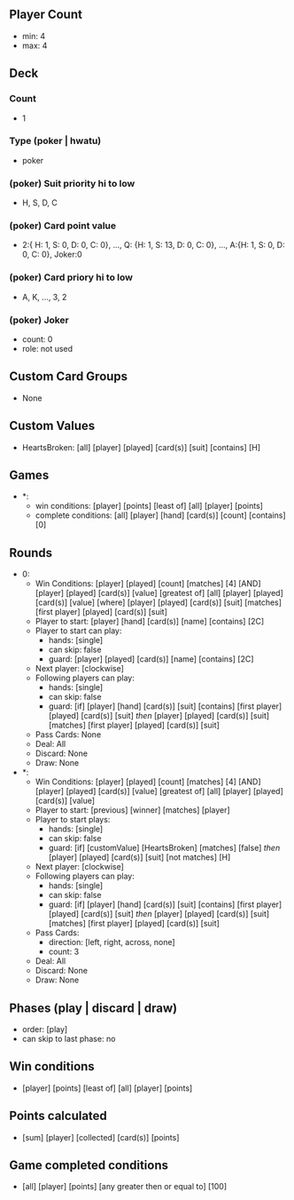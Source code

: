## Player Count
  - min: 4
  - max: 4
## Deck
### Count
  - 1
### Type (poker | hwatu)
  - poker
### (poker) Suit priority hi to low
  - H, S, D, C
### (poker) Card point value
  - 2:{ H: 1, S: 0, D: 0, C: 0}, ..., Q: {H: 1, S: 13, D: 0, C: 0}, ..., A:{H: 1, S: 0, D: 0, C: 0}, Joker:0
### (poker) Card priory hi to low
  - A, K, ..., 3, 2
### (poker) Joker
  - count: 0
  - role: not used
## Custom Card Groups
  - None
## Custom Values
  - HeartsBroken: [all] [player] [played] [card(s)] [suit] [contains] [H]
## Games
  - *:
    - win conditions: [player] [points] [least of] [all] [player] [points]
    - complete conditions: [all] [player] [hand] [card(s)] [count] [contains] [0]
## Rounds
  - 0:
    - Win Conditions: [player] [played] [count] [matches] [4] [AND] [player] [played] [card(s)] [value] [greatest of] [all] [player] [played] [card(s)] [value] [where] [player] [played] [card(s)] [suit] [matches] [first player] [played] [card(s)] [suit]
    - Player to start: [player] [hand] [card(s)] [name] [contains] [2C]
    - Player to start can play:
      - hands: [single]
      - can skip: false
      - guard: [player] [played] [card(s)] [name] [contains] [2C]
    - Next player: [clockwise]
    - Following players can play:
      - hands: [single]
      - can skip: false
      - guard: [if] [player] [hand] [card(s)] [suit] [contains] [first player] [played] [card(s)] [suit] _then_ [player] [played] [card(s)] [suit] [matches] [first player] [played] [card(s)] [suit]
    - Pass Cards: None
    - Deal: All
    - Discard: None
    - Draw: None
  - *:
    - Win Conditions: [player] [played] [count] [matches] [4] [AND] [player] [played] [card(s)] [value] [greatest of] [all] [player] [played] [card(s)] [value]
    - Player to start: [previous] [winner] [matches] [player]
    - Player to start plays:
      - hands: [single]
      - can skip: false
      - guard: [if] [customValue] [HeartsBroken] [matches] [false] _then_ [player] [played] [card(s)] [suit] [not matches] [H]
    - Next player: [clockwise]
    - Following players can play:
      - hands: [single]
      - can skip: false
      - guard: [if] [player] [hand] [card(s)] [suit] [contains] [first player] [played] [card(s)] [suit] _then_ [player] [played] [card(s)] [suit] [matches] [first player] [played] [card(s)] [suit]
    - Pass Cards: 
      - direction: [left, right, across, none]
      - count: 3
    - Deal: All
    - Discard: None
    - Draw: None
## Phases (play | discard | draw)
  - order: [play]
  - can skip to last phase: no
## Win conditions
  - [player] [points] [least of] [all] [player] [points]
## Points calculated
  - [sum] [player] [collected] [card(s)] [points]
## Game completed conditions
  - [all] [player] [points] [any greater then or equal to] [100]